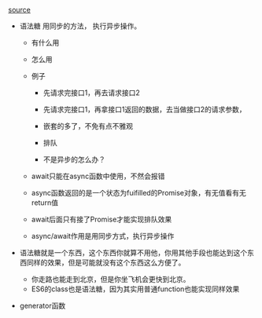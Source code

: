 [source](https://juejin.cn/post/7007031572238958629)

- 语法糖
  用同步的方法， 执行异步操作。
  
  - 有什么用
  - 怎么用

  - 例子
    - 先请求完接口1，再去请求接口2
    - 先请求完接口1，再拿接口1返回的数据，去当做接口2的请求参数，
    - 嵌套的多了，不免有点不雅观

    - 排队
    - 不是异步的怎么办？

  - await只能在async函数中使用，不然会报错
  - async函数返回的是一个状态为fuifilled的Promise对象，有无值看有无return值
  - await后面只有接了Promise才能实现排队效果
  - async/await作用是用同步方式，执行异步操作

- 语法糖就是一个东西，这个东西你就算不用他，你用其他手段也能达到这个东西同样的效果，但是可能就没有这个东西这么方便了。
  - 你走路也能走到北京，但是你坐飞机会更快到北京。
  - ES6的class也是语法糖，因为其实用普通function也能实现同样效果

- generator函数
  
